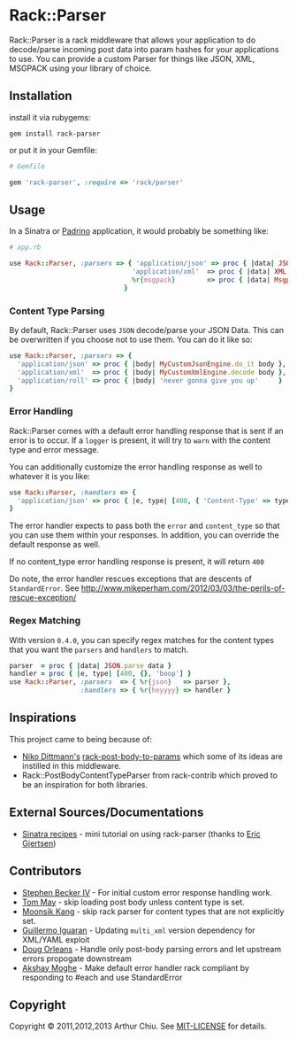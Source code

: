 # Rack::Parser #

Rack::Parser is a rack middleware that allows your application to do decode/parse incoming post data
into param hashes for your applications to use. You can provide a custom
Parser for things like JSON, XML, MSGPACK using your library of choice.

## Installation ##

install it via rubygems:

```
gem install rack-parser
```

or put it in your Gemfile:

```ruby
# Gemfile

gem 'rack-parser', :require => 'rack/parser'
```

## Usage ##

In a Sinatra or [Padrino](http://padrinorb.com) application, it would probably be something like:

```ruby
# app.rb

use Rack::Parser, :parsers => { 'application/json' => proc { |data| JSON.parse data },
                               'application/xml'  => proc { |data| XML.parse data },
                               %r{msgpack}        => proc { |data| Msgpack.parse data }
                             }
```

### Content Type Parsing ###

By default, Rack::Parser uses `JSON` decode/parse your JSON Data. This can be overwritten if you choose not to use
them. You can do it like so:

```ruby
use Rack::Parser, :parsers => {
  'application/json' => proc { |body| MyCustomJsonEngine.do_it body },
  'application/xml'  => proc { |body| MyCustomXmlEngine.decode body },
  'application/roll' => proc { |body| 'never gonna give you up'     }
}
```

### Error Handling ###

Rack::Parser comes with a default error handling response that is sent
if an error is to occur. If a `logger` is present, it will try to `warn`
with the content type and error message.

You can additionally customize the error handling response as well to
whatever it is you like:

```ruby
use Rack::Parser, :handlers => {
  'application/json' => proc { |e, type| [400, { 'Content-Type' => type }, ["broke"]] }
}
```

The error handler expects to pass both the `error` and `content_type` so
that you can use them within your responses. In addition, you can
override the default response as well.

If no content_type error handling response is present, it will return `400`

Do note, the error handler rescues exceptions that are descents of `StandardError`. See
http://www.mikeperham.com/2012/03/03/the-perils-of-rescue-exception/

### Regex Matching ###

With version `0.4.0`, you can specify regex matches for the content
types that you want the `parsers` and `handlers` to match.

```ruby
parser  = proc { |data| JSON.parse data }
handler = proc { |e, type| [400, {}, 'boop'] }
use Rack::Parser, :parsers  => { %r{json}   => parser },
                  :handlers => { %r{heyyyy} => handler }
```

## Inspirations ##

This project came to being because of:

* [Niko Dittmann's](https://www.github.com/niko) [rack-post-body-to-params](https://www.github.com/niko/rack-post-body-to-params) which some of its ideas are instilled in this middleware.
* Rack::PostBodyContentTypeParser from rack-contrib which proved to be an inspiration for both libraries.


## External Sources/Documentations

* [Sinatra recipes](https://github.com/sinatra/sinatra-recipes/blob/master/middleware/rack_parser.md) - mini tutorial on using rack-parser (thanks to [Eric Gjertsen](https://github.com/ericgj))


## Contributors ##

* [Stephen Becker IV](https://github.com/sbeckeriv) - For initial custom error response handling work.
* [Tom May](https://github.com/tommay) - skip loading post body unless content type is set.
* [Moonsik Kang](https://github.com/deepblue) - skip rack parser for content types that are not explicitly set.
* [Guillermo Iguaran](https://github.com/guilleiguaran) - Updating `multi_xml` version dependency for XML/YAML exploit
* [Doug Orleans](https://github.com/dougo) - Handle only post-body parsing errors and let upstream errors propogate downstream
* [Akshay Moghe](https://github.com/amoghe) - Make default error handler rack compliant by responding to #each and use StandardError

## Copyright

Copyright © 2011,2012,2013 Arthur Chiu. See [MIT-LICENSE](https://github.com/achiu/rack-parser/blob/master/MIT-LICENSE) for details.

